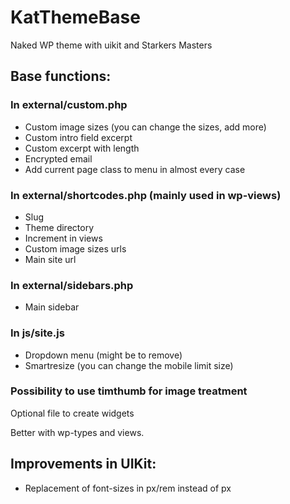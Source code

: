 # KatThemeBase
Naked WP theme with uikit and Starkers Masters

## Base functions:

### In external/custom.php
- Custom image sizes (you can change the sizes, add more)
- Custom intro field excerpt
- Custom excerpt with length
- Encrypted email
- Add current page class to menu in almost every case

### In external/shortcodes.php (mainly used in wp-views)
- Slug 
- Theme directory
- Increment in views
- Custom image sizes urls
- Main site url

### In external/sidebars.php
- Main sidebar

### In js/site.js
- Dropdown menu (might be to remove)
- Smartresize (you can change the mobile limit size)

### Possibility to use timthumb for image treatment

Optional file to create widgets

Better with wp-types and views.

## Improvements in UIKit:

- Replacement of font-sizes in px/rem instead of px

